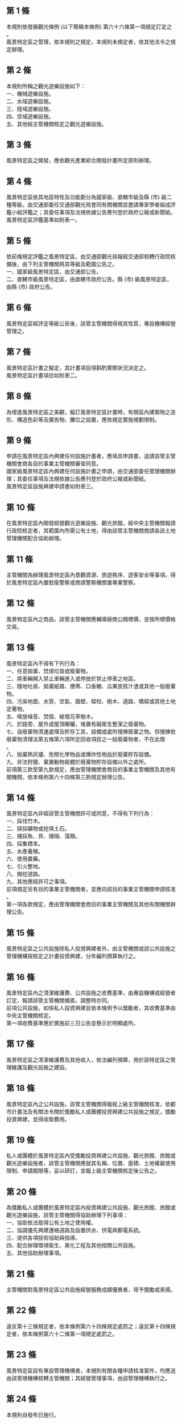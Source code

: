第 1 條
-------
本規則依發展觀光條例 (以下簡稱本條例) 第六十六條第一項規定訂定之  
。                                                                
風景特定區之管理，依本規則之規定，本規則未規定者，依其他法令之規  
定辦理。

第 2 條
-------
本規則所稱之觀光遊樂設施如下：                  
一、機械遊樂設施。                              
二、水域遊樂設施。                              
三、陸域遊樂設施。                              
四、空域遊樂設施。                              
五、其他經主管機關核定之觀光遊樂設施。

第 3 條
-------
風景特定區之開發，應依觀光產業綜合開發計畫所定原則辦理。

第 4 條
-------
風景特定區依其地區特性及功能劃分為國家級、直轄市級及縣 (市) 級二  
種等級，由交通部委任交通部觀光局會同有關機關並邀請專家學者組成評  
鑑小組評鑑之；其委任事項及法規依據公告應刊登於政府公報或新聞紙。  
風景特定區評鑑基準如附表一。

第 5 條
-------
依前條規定評鑑之風景特定區，由交通部觀光局報經交通部核轉行政院核  
備後，由下列主管機關將其等級及範圍公告之。                        
一、國家級風景特定區，由交通部公告。                              
二、直轄市級風景特定區，由直轄市政府公告。縣 (市) 級風景特定區，  
    由縣 (市) 政府公告。

第 6 條
-------
風景特定區經評定等級公告後，該管主管機關得視其性質，專設機構經營  
管理之。

第 7 條
-------
風景特定區計畫之擬定，其計畫項目得斟酌實際狀況決定之。     
風景特定區計畫項目如附表二。

第 8 條
-------
為增進風景特定區之美觀，擬訂風景特定區計畫時，有關區內建築物之造  
形、構造色彩等及廣告物、攤位之設置，應依規定實施規劃限制。

第 9 條
-------
申請在風景特定區內興建任何設施計畫者，應填具申請書，送請該管主管  
機關會商各目的事業主管機關審查同意。                              
國家級風景特定區內興建任何設施計畫之申請，由交通部委任管理機關辦  
理；其委任事項及法規依據公告應刊登於政府公報或新聞紙。            
風景特定區設施興建申請書如附表三。

第 10 條
--------
在風景特定區內開發經營觀光遊樂設施、觀光旅館，經中央主管機關報請  
行政院核定者，其範圍內所需公有土地，得由該管主管機關商請各該土地  
管理機關配合協助辦理。

第 11 條
--------
主管機關為辦理風景特定區內景觀資源、旅遊秩序、遊客安全等事項，得  
於風景特定區內置駐衛警察或商請警察機關置專業警察。

第 12 條
--------
風景特定區內之商品，該管主管機關應輔導廠商公開標價，並按所標價格  
交易。

第 13 條
--------
風景特定區內不得有下列行為：                                      
一、任意拋棄、焚燒垃圾或廢棄物。                                  
二、將車輛開入禁止車輛進入或停放於禁止停車之地區。                
三、隨地吐痰、拋棄紙屑、煙蒂、口香糖、瓜果皮核汁渣或其他一般廢棄  
    物。                                                          
四、污染地面、水質、空氣、牆壁、樑柱、樹木、道路、橋樑或其他土地  
    定著物。                                                      
五、鳴放噪音、焚燬、破壞花草樹木。                                
六、於路旁、屋外或屋頂曝曬，堆置有礙衛生整潔之廢棄物。            
七、自廢棄物清運處理及貯存工具，設備或處所搜揀廢棄之物。但搜揀依  
    廢棄物清理法第五條第六項所定回收項目之一般廢棄物者，不在此限  
    。                                                            
八、拋棄熱灰燼、危險化學物品或爆炸性物品於廢棄貯存設備。          
九、非法狩獵、棄置動物屍體於廢棄物貯存設備以外之處所。            
前項第三款至第九款規定，應由管理機關會商目的事業主管機關及其他有  
關機關，依本條例第六十四條第三款規定辦理公告。

第 14 條
--------
風景特定區內非經該管主管機關許可或同意，不得有下列行為：          
一、採伐竹木。                                                    
二、探採礦物或挖填土石。                                          
三、捕採魚、貝、珊瑚、藻類。                                      
四、採集標本。                                                    
五、水產養殖。                                                    
六、使用農藥。                                                    
七、引火整地。                                                    
八、開挖道路。                                                    
九、其他應經許可之事項。                                          
前項規定另有目的事業主管機關者，並應向該目的事業主管機關申請核准  
。                                                                
第一項各款規定，應由管理機關會商目的事業主管機關及其他有關機關辦  
理公告。

第 15 條
--------
風景特定區之公共設施除私人投資興建者外，由主管機關或該公共設施之  
管理機構按核定之計畫投資興建，分年編列預算執行之。

第 16 條
--------
風景特定區內之清潔維護費、公共設施之收費基準，由專設機構或經營者  
訂定，報請該管主管機關備查。調整時亦同。                          
前項公共設施，如係私人投資興建且依本條例予以獎勵者，其收費基準由  
中央主管機關核定。                                                
第一項收費基準應於實施前三日公告並懸示於明顯處所。

第 17 條
--------
風景特定區之清潔維護費及其他收入，依法編列預算，用於該特定區之管  
理維護及觀光設施之建設。

第 18 條
--------
風景特定區內之公共設施，該管主管機關得報經上級主管機關核准，依都  
市計畫法及有關法令關於獎勵私人或團體投資興建公共設施之規定，獎勵  
投資興建，並得收取費用。

第 19 條
--------
私人或團體於風景特定區內受獎勵投資興建公共設施、觀光旅館、旅館或  
觀光遊樂設施者，該管主管機關應就其名稱、位置、面積、土地權屬使用  
限制、申請期限等，妥以研訂，並報上級主管機關核定後公告之。

第 20 條
--------
為獎勵私人或團體於風景特定區內投資興建公共設施、觀光旅館、旅館或  
觀光遊樂設施，該管主管機關得協助辦理下列事項：                    
一、協助依法取得公有土地之使用權。                                
二、協調優先興建連絡道路及設置供水、供電與郵電系統。              
三、提供各項技術協助與指導。                                      
四、配合辦理環境衛生、美化工程及其他相關公共設施。                
五、其他協助辦理事項。

第 21 條
--------
主管機關對風景特定區公共設施經營服務成績優異者，得予獎勵或表揚。

第 22 條
--------
違反第十三條規定者，依本條例第六十四條規定處罰之；違反第十四條規  
定者，依本條例第六十二條第一項規定處罰之。

第 23 條
--------
風景特定區設有專設管理機構者，本規則有關各種申請核准案件，均應送  
由該管理機構核轉主管機關；其經營管理事項，由該管理機構執行之。

第 24 條
--------
本規則自發布日施行。

